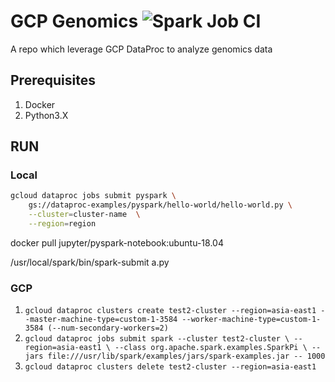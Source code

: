 # GCP Genomics ![Spark Job CI](https://github.com/david30907d/GCP-genomics/workflows/Spark%20Job%20CI/badge.svg)

A repo which leverage GCP DataProc to analyze genomics data

## Prerequisites

1. Docker
2. Python3.X


## RUN

### Local
```bash
gcloud dataproc jobs submit pyspark \
    gs://dataproc-examples/pyspark/hello-world/hello-world.py \
    --cluster=cluster-name  \
    --region=region
```

docker pull jupyter/pyspark-notebook:ubuntu-18.04

/usr/local/spark/bin/spark-submit a.py

### GCP

1. `gcloud dataproc clusters create test2-cluster --region=asia-east1 --master-machine-type=custom-1-3584 --worker-machine-type=custom-1-3584 (--num-secondary-workers=2)`
2. `gcloud dataproc jobs submit spark --cluster test2-cluster \
  --region=asia-east1 \
  --class org.apache.spark.examples.SparkPi \
  --jars file:///usr/lib/spark/examples/jars/spark-examples.jar -- 1000`
3. `gcloud dataproc clusters delete test2-cluster --region=asia-east1`